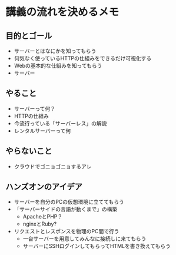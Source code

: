 # 講義の流れを決めるメモ

## 目的とゴール

- サーバーとはなにかを知ってもらう
- 何気なく使っているHTTPの仕組みをできるだけ可視化する
- Webの基本的な仕組みを知ってもらう
- サーバー

## やること

- サーバーって何？
- HTTPの仕組み
- 今流行っている「サーバーレス」の解説
- レンタルサーバーって何

## やらないこと

- クラウドでゴニョゴニョするアレ

## ハンズオンのアイデア

- サーバーを自分のPCの仮想環境に立ててもらう
- 「サーバーサイドの言語が動くまで」の構築
  - ApacheとPHP？
  - nginxとRuby?
- リクエストとレスポンスを物理のPC間で行う
  - 一台サーバーを用意してみんなに接続しに来てもらう
  - サーバーにSSHログインしてもらってHTMLを書き換えてもらう

